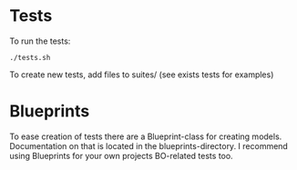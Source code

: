 Tests
=====

To run the tests:

	./tests.sh

To create new tests, add files to suites/ (see exists tests for examples)

Blueprints
=======

To ease creation of tests there are a Blueprint-class for creating models.
Documentation on that is located in the blueprints-directory.
I recommend using Blueprints for your own projects BO-related tests too.
